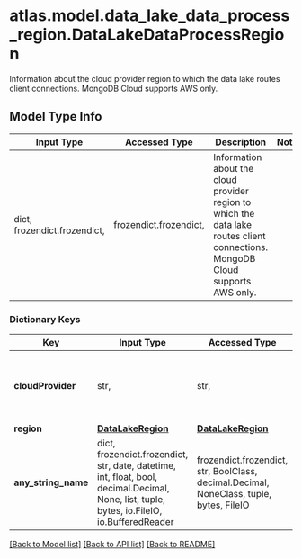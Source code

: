 # atlas.model.data_lake_data_process_region.DataLakeDataProcessRegion

Information about the cloud provider region to which the data lake routes client connections. MongoDB Cloud supports AWS only.

## Model Type Info
Input Type | Accessed Type | Description | Notes
------------ | ------------- | ------------- | -------------
dict, frozendict.frozendict,  | frozendict.frozendict,  | Information about the cloud provider region to which the data lake routes client connections. MongoDB Cloud supports AWS only. | 

### Dictionary Keys
Key | Input Type | Accessed Type | Description | Notes
------------ | ------------- | ------------- | ------------- | -------------
**cloudProvider** | str,  | str,  | Name of the cloud service that hosts the data lake&#x27;s data stores. | must be one of ["AWS", "GCP", "AZURE", "TENANT", "SERVERLESS", ] 
**region** | [**DataLakeRegion**](DataLakeRegion.md) | [**DataLakeRegion**](DataLakeRegion.md) |  | 
**any_string_name** | dict, frozendict.frozendict, str, date, datetime, int, float, bool, decimal.Decimal, None, list, tuple, bytes, io.FileIO, io.BufferedReader | frozendict.frozendict, str, BoolClass, decimal.Decimal, NoneClass, tuple, bytes, FileIO | any string name can be used but the value must be the correct type | [optional]

[[Back to Model list]](../../README.md#documentation-for-models) [[Back to API list]](../../README.md#documentation-for-api-endpoints) [[Back to README]](../../README.md)

